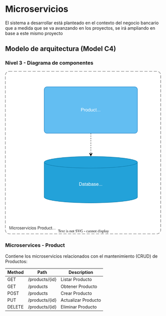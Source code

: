 # Microservicios

El sistema a desarrollar está planteado en el contexto del negocio bancario que a medida que
se va avanzando en los proyectos, se irá ampliando en base a este mismo proyecto

## Modelo de arquitectura (Model C4)

### Nivel 3 - Diagrama de componentes

![Nivel 3 - Diagrama de componentes!](../img/modelc4_3_4.svg)


### Microservices - Product

Contiene los microservicios relacionados con el mantenimiento (CRUD) de Productos:

| Method | Path              | Description        |
|--------|-------------------|--------------------|
| GET    | /products/{id}  | Listar Producto     | 
| GET    | /products | Obtener Producto    | 
| POST   | /products | Crear Producto | 
| PUT    | /products/{id}  | Actualizar Producto | 
| DELETE | /products/{id}  | Eliminar Producto |
